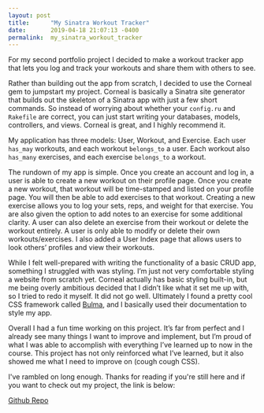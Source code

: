 ```yaml
---
layout: post
title:      "My Sinatra Workout Tracker"
date:       2019-04-18 21:07:13 -0400
permalink:  my_sinatra_workout_tracker
---
```



For my second portfolio project I decided to make a workout tracker app that lets you log and track your workouts and share them with others to see.

Rather than building out the app from scratch, I decided to use the Corneal gem to jumpstart my project. Corneal is basically a Sinatra site generator that builds out the skeleton of a Sinatra app with just a few short commands. So instead of worrying about whether your `config.ru` and `Rakefile` are correct, you can just start writing your databases, models, controllers, and views. Corneal is great, and I highly recommend it.

My application has three models: User, Workout, and Exercise. Each user `has_may` workouts, and each workout `belongs_to` a user. Each workout also `has_many` exercises, and each exercise `belongs_to` a workout. 

The rundown of my app is simple. Once you create an account and log in, a user is able to create a new workout on their profile page. Once you create a new workout, that workout will be time-stamped and listed on your profile page. You will then be able to add exercises to that workout. Creating a new exercise allows you to log your sets, reps, and weight for that exercise. You are also given the option to add notes to an exercise for some additional clarity. A user can also delete an exercise from their workout or delete the workout entirely. A user is only able to modify or delete their own workouts/exercises. I also added a User Index page that allows users to look others’ profiles and view their workouts.

While I felt well-prepared with writing the functionality of a basic CRUD app, something I struggled with was styling. I’m just not very comfortable styling a website from scratch yet. Corneal actually has basic styling built-in, but me being overly ambitious decided that I didn’t like what it set me up with, so I tried to redo it myself. It did not go well. Ultimately I found a pretty cool CSS framework called [Bulma](http://bulma.io), and I basically used their documentation to style my app.

Overall I had a fun time working on this project. It’s far from perfect and I already see many things I want to improve and implement, but I’m proud of what I was able to accomplish with everything I’ve learned up to now in the course. This project has not only reinforced what I’ve learned, but it also showed me what I need to improve on (cough cough CSS).

I've rambled on long enough. Thanks for reading if you're still here and if you want to check out my project, the link is below:

[Github Repo](http://github.com/jmei403/sinatra-workout-tracker)

